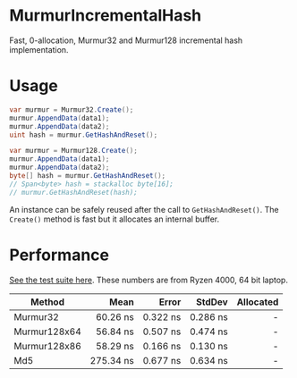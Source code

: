 # MurmurIncrementalHash
Fast, 0-allocation, Murmur32 and Murmur128 incremental hash implementation.

# Usage
```C#
var murmur = Murmur32.Create();
murmur.AppendData(data1);
murmur.AppendData(data2);
uint hash = murmur.GetHashAndReset();
```

```C#
var murmur = Murmur128.Create();
murmur.AppendData(data1);
murmur.AppendData(data2);
byte[] hash = murmur.GetHashAndReset();
// Span<byte> hash = stackalloc byte[16];
// murmur.GetHashAndReset(hash);
```

An instance can be safely reused after the call to `GetHashAndReset()`.
The `Create()` method is fast but it allocates an internal buffer.


# Performance
[See the test suite here](src/MurmurIncrementalHash.Benchmarks/MurmurBenchmarks.cs). These numbers are from Ryzen 4000, 64 bit laptop.

|       Method |      Mean |    Error |   StdDev | Allocated |
|------------- |----------:|---------:|---------:|----------:|
|     Murmur32 |  60.26 ns | 0.322 ns | 0.286 ns |         - |
| Murmur128x64 |  56.84 ns | 0.507 ns | 0.474 ns |         - |
| Murmur128x86 |  58.29 ns | 0.166 ns | 0.130 ns |         - |
|          Md5 | 275.34 ns | 0.677 ns | 0.634 ns |         - |
